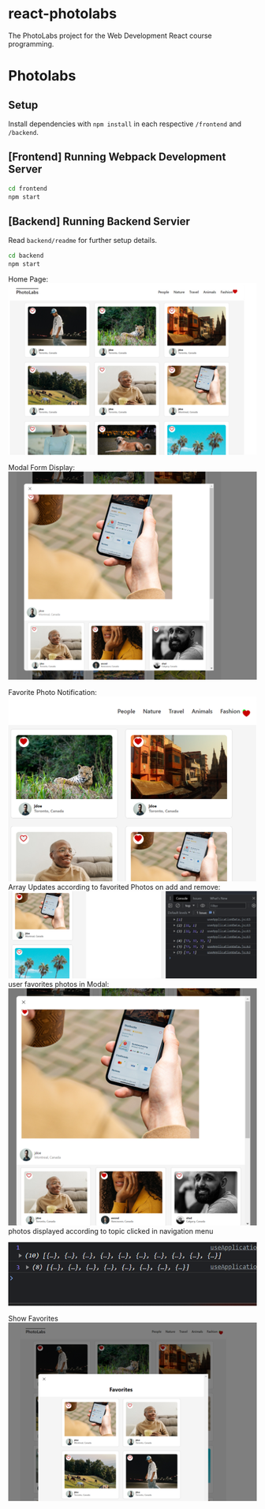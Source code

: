 # react-photolabs
The PhotoLabs project for the Web Development React course programming.

# Photolabs

## Setup

Install dependencies with `npm install` in each respective `/frontend` and `/backend`.

## [Frontend] Running Webpack Development Server

```sh
cd frontend
npm start
```

## [Backend] Running Backend Servier

Read `backend/readme` for further setup details.

```sh
cd backend
npm start
```
Home Page:
![Alt Text](https://github.com/jimmyabou/photolabs-starter/blob/main/docs/home%20page.png)

Modal Form Display:
![Alt Text](https://github.com/jimmyabou/photolabs-starter/blob/main/docs/modalForm.png?raw=true)

Favorite Photo Notification:
![Alt Text](https://github.com/jimmyabou/photolabs-starter/blob/main/docs/favorite%20several%20photos.png?raw=true)
Array Updates according to favorited Photos on add and remove:
![Alt Text](https://github.com/jimmyabou/photolabs-starter/blob/main/docs/arrayUpdateRemoveFavorite.png?raw=true)
user favorites photos in Modal:
![Alt Text](https://github.com/jimmyabou/photolabs-starter/blob/main/docs/modalFormFavoritePhoto.png?raw=true)
photos displayed according to topic clicked in navigation menu 

![Alt Text](https://github.com/jimmyabou/photolabs-starter/blob/main/docs/photosbytopicDisplayTerminal.png?raw=true)

Show Favorites
![Alt Text](https://github.com/jimmyabou/photolabs-starter/blob/main/docs/FavoritesModal.png?raw=true)
